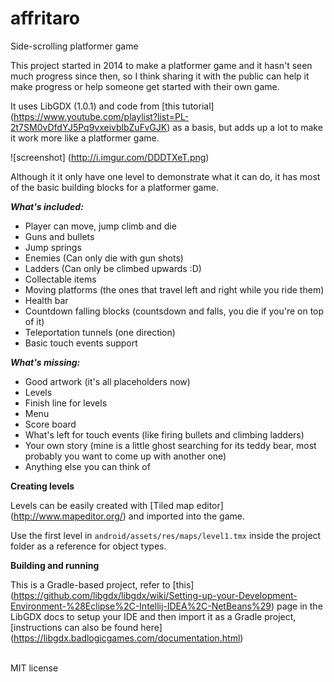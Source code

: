 # affritaro
Side-scrolling platformer game

This project started in 2014 to make a platformer game and it hasn't seen much progress since then, so I think sharing it with the public can help it make progress or help someone get started with their own game.

It uses LibGDX (1.0.1) and code from [this tutorial] (https://www.youtube.com/playlist?list=PL-2t7SM0vDfdYJ5Pq9vxeivblbZuFvGJK) as a basis, but adds up a lot to make it work more like a platformer game.

![screenshot] (http://i.imgur.com/DDDTXeT.png)

Although it it only have one level to demonstrate what it can do, it has most of the basic building blocks for a platformer game.

_**What's included:**_

* Player can move, jump climb and die
* Guns and bullets
* Jump springs
* Enemies (Can only die with gun shots)
* Ladders (Can only be climbed upwards :D)
* Collectable items
* Moving platforms (the ones that travel left and right while you ride them)
* Health bar
* Countdown falling blocks (countsdown and falls, you die if you're on top of it)
* Teleportation tunnels (one direction)
* Basic touch events support

_**What's missing:**_

* Good artwork (it's all placeholders now)
* Levels
* Finish line for levels
* Menu
* Score board
* What's left for touch events (like firing bullets and climbing ladders)
* Your own story (mine is a little ghost searching for its teddy bear, most probably you want to come up with another one)
* Anything else you can think of


__Creating levels__

Levels can be easily created with [Tiled map editor] (http://www.mapeditor.org/) and imported into the game.

Use the first level in `android/assets/res/maps/level1.tmx` inside the project folder as a reference for object types.


__Building and running__

This is a Gradle-based project, refer to [this] (https://github.com/libgdx/libgdx/wiki/Setting-up-your-Development-Environment-%28Eclipse%2C-Intellij-IDEA%2C-NetBeans%29) page in the LibGDX docs to setup your IDE and then import it as a Gradle project, [instructions can also be found here] (https://libgdx.badlogicgames.com/documentation.html)

<br>
MIT license
